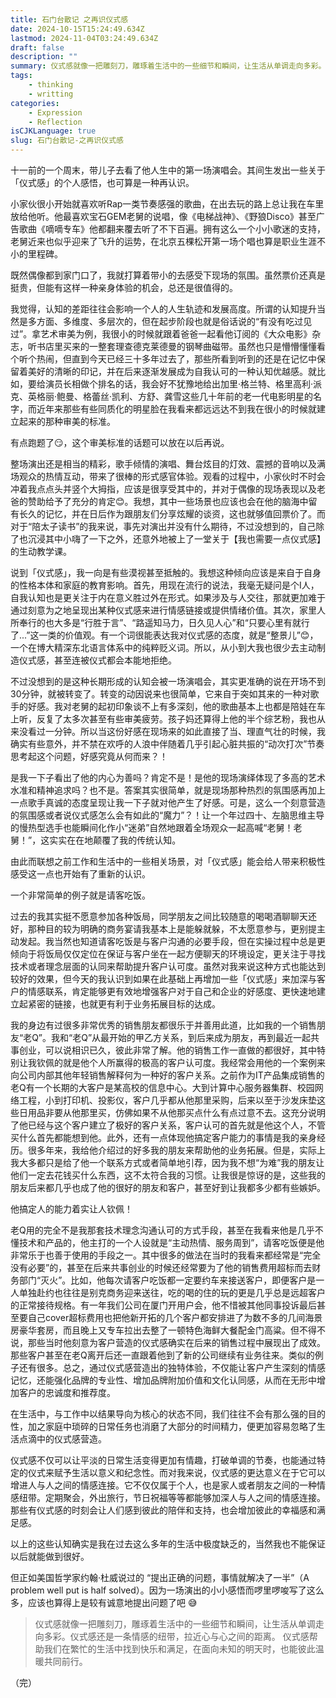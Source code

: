 ```yaml
---
title: 石门台散记 之再识仪式感
date: 2024-10-15T15:24:49.634Z
lastmod: 2024-11-04T03:24:49.634Z
draft: false
description: ""
summary: 仪式感就像一把雕刻刀，雕琢着生活中的一些细节和瞬间，让生活从单调走向多彩。仪式感还是一条情感的纽带，拉近心与心之间的距离。 仪式感帮助我们在繁忙的生活中找到快乐和满足，在面向未知的明天时，也能彼此温暖共同前行。
tags:
    - thinking
    - writting
categories:
    - Expression
    - Reflection
isCJKLanguage: true
slug: 石门台散记-之再识仪式感
---
```


十一前的一个周末，带儿子去看了他人生中的第一场演唱会。其间生发出一些关于「仪式感」的个人感悟，也可算是一种再认识。

小家伙很小开始就喜欢听Rap一类节奏感强的歌曲，在出去玩的路上总让我在车里放给他听。他最喜欢宝石GEM老舅的说唱，像《电梯战神》、《野狼Disco》甚至广告歌曲《嘀嘀专车》他都翻来覆去听了不下百遍。拥有这么一个小小歌迷的支持，老舅近来也似乎迎来了飞升的运势，在北京五棵松开第一场个唱也算是职业生涯不小的里程碑。

既然偶像都到家门口了，我就打算着带小的去感受下现场的氛围。虽然票价还真是挺贵，但能有这样一种亲身体验的机会，总还是很值得的。

我觉得，认知的差距往往会影响一个人的人生轨迹和发展高度。所谓的认知提升当然是多方面、多维度、多层次的，但在起步阶段也就是俗话说的“有没有吃过见过”。拿艺术审美为例，我很小的时候就跟着爸爸一起看他订阅的《大众电影》杂志，听书店里买来的一整套理查德克莱德曼的钢琴曲磁带。虽然也只是懵懵懂懂看个听个热闹，但直到今天已经三十多年过去了，那些所看到听到的还是在记忆中保留着美好的清晰的印记，并在后来逐渐发展成为自我认可的一种认知优越感。就比如，要给演员长相做个排名的话，我会好不犹豫地给出加里·格兰特、格里高利·派克、英格丽·鲍曼、格蕾丝·凯利、方舒、龚雪这些几十年前的老一代电影明星的名字，而近年来那些有些同质化的明星脸在我看来都远远达不到我在很小的时候就建立起来的那种审美的标准。

有点跑题了😏，这个审美标准的话题可以放在以后再说。

整场演出还是相当的精彩，歌手倾情的演唱、舞台炫目的灯效、震撼的音响以及满场观众的热情互动，带来了很棒的形式感官体验。观看的过程中，小家伙时不时会冲着我点点头并竖个大拇指，应该是很享受其中的，并对于偶像的现场表现以及老爸的赞助给予了充分的肯定😊。我想，其中一些场景也应该也会在他的脑海中留有长久的记忆，并在日后作为跟朋友们分享炫耀的谈资，这也就够值回票价了。而对于“陪太子读书”的我来说，事先对演出并没有什么期待，不过没想到的，自己除了也沉浸其中小嗨了一下之外，还意外地被上了一堂关于【我也需要一点仪式感】的生动教学课。

说到「仪式感」，我一向是有些漠视甚至抵触的。我想这种倾向应该是来自于自身的性格本体和家庭的教育影响。首先，用现在流行的说法，我毫无疑问是个I人，自我认知也是更关注于内在意义胜过外在形式。如果涉及与人交往，那就更加难于通过刻意为之地呈现出某种仪式感来进行情感链接或提供情绪价值。其次，家里人所奉行的也大多是“行胜于言”、“路遥知马力，日久见人心”和“只要心里有就行了...”这一类的价值观。有一个词很能表达我对仪式感的态度，就是“整景儿”😊，一个在博大精深东北语言体系中的纯粹贬义词。所以，从小到大我也很少去主动制造仪式感，甚至连被仪式都会本能地拒绝。

不过没想到的是这种长期形成的认知会被一场演唱会，其实更准确的说在开场不到30分钟，就被转变了。转变的动因说来也很简单，它来自于突如其来的一种对歌手的好感。我对老舅的起初印象谈不上有多深刻，他的歌曲基本上也都是陪娃在车上听，反复了太多次甚至有些审美疲劳。孩子妈还算得上他的半个综艺粉，我也从来没看过一分钟。所以当这份好感在现场来的如此直接了当、理直气壮的时候，我确实有些意外，并不禁在欢呼的人浪中伴随着几乎引起心脏共振的“动次打次”节奏思考起这个问题，好感究竟从何而来？！

是我一下子看出了他的内心为善吗？肯定不是！是他的现场演绎体现了多高的艺术水准和精神追求吗？也不是。答案其实很简单，就是现场那种热烈的氛围感再加上一点歌手真诚的态度呈现让我一下子就对他产生了好感。可是，这么一个刻意营造的氛围感或者说仪式感怎么会有如此的“魔力”？！让一个年过四十、左脑思维主导的慢热型选手也能瞬间化作小“迷弟”自然地跟着全场观众一起高喊“老舅！老舅！”，这实实在在地颠覆了我的传统认知。

由此而联想之前工作和生活中的一些相关场景，对「仪式感」能会给人带来积极性感受这一点也开始有了重新的认识。

一个非常简单的例子就是请客吃饭。

过去的我其实挺不愿意参加各种饭局，同学朋友之间比较随意的喝喝酒聊聊天还好，那种目的较为明确的商务宴请我基本上是能躲就躲，不太愿意参与，更别提主动发起。我当然也知道请客吃饭是与客户沟通的必要手段，但在实操过程中总是更倾向于将饭局仅仅定位在保证与客户坐在一起方便聊天的环境设定，更关注于寻找技术或者理念层面的认同来帮助提升客户认可度。虽然对我来说这种方式也能达到较好的效果，但今天的我认识到如果在此基础上再增加一些「仪式感」来加深与客户的情感联系，肯定能够更有效地增强客户对于自己和企业的好感度、更快速地建立起紧密的链接，也就更有利于业务拓展目标的达成。

我的身边有过很多非常优秀的销售朋友都很乐于并善用此道，比如我的一个销售朋友“老Q”。我和“老Q”从最开始的甲乙方关系，到后来成为朋友，再到最近一起共事创业，可以说相识已久，彼此非常了解。他的销售工作一直做的都很好，其中特别让我钦佩的就是他个人所赢得的极高的客户认可度。我经常会用他的一个案例来向公司内部其他年轻销售解释何为一种好的客户关系。之前作为IT产品集成销售的老Q有一个长期的大客户是某高校的信息中心。大到计算中心服务器集群、校园网络工程，小到打印机、投影仪，客户几乎都从他那里采购，后来以至于沙发床垫这些日用品非要从他那里买，仿佛如果不从他那买点什么有点过意不去。这充分说明了他已经与这个客户建立了极好的客户关系，客户认可的首先就是他这个人，不管买什么首先都能想到他。此外，还有一点体现他搞定客户能力的事情是我的亲身经历。很多年来，我给他介绍过的好多我的朋友来帮助他的业务拓展。但是，实际上我大多都只是给了他一个联系方式或者简单地引荐，因为我不想“为难”我的朋友让他们一定去花钱买什么东西，这不太符合我的习惯。让我很是惊讶的是，这些我的朋友后来都几乎也成了他的很好的朋友和客户，甚至好到让我都多少都有些嫉妒。

他搞定人的能力着实让人钦佩！

老Q用的完全不是我那套技术理念沟通认可的方式手段，甚至在我看来他是几乎不懂技术和产品的，他主打的一个人设就是“主动热情、服务周到”，请客吃饭便是他非常乐于也善于使用的手段之一。其中很多的做法在当时的我看来都经常是“完全没有必要”的，甚至在后来共事创业的时候还经常要为了他的销售费用超标而去财务部门“灭火”。比如，他每次请客户吃饭都一定要约车来接送客户，即便客户是一人单独赴约也往往是别克商务迎来送往，吃的喝的住的玩的更是几乎总是远超客户的正常接待规格。有一年我们公司在厦门开用户会，他不惜被其他同事投诉最后甚至要自己cover超标费用也把他新开拓的几个客户都安排进了为数不多的几间海景房豪华套房，而且晚上又专车拉出去整了一顿特色海鲜大餐配金门高粱。但不得不说，那些当时他刻意为客户营造的仪式感确实在后来的销售过程中展现出了成效。那些客户甚至在老Q离开后还一直跟着他到了新的公司继续有业务往来。类似的例子还有很多。总之，通过仪式感营造出的独特体验，不仅能让客户产生深刻的情感记忆，还能强化品牌的专业性、增加品牌附加价值和文化认同感，从而在无形中增加客户的忠诚度和推荐度。

在生活中，与工作中以结果导向为核心的状态不同，我们往往不会有那么强的目的性，加之家庭中琐碎的日常任务也消磨了大部分的时间精力，便更加容易忽略了生活点滴中的仪式感营造。

仪式感不仅可以让平淡的日常生活变得更加有情趣，打破单调的节奏，也能通过特定的仪式来赋予生活以意义和纪念性。而对我来说，仪式感的更达意义在于它可以增进人与人之间的情感连接。它不仅仅属于个人，也是家人或者朋友之间的一种情感纽带。定期聚会，外出旅行，节日祝福等等都能够加深人与人之间的情感连接。那些有仪式感的时刻会让人们感到彼此的陪伴和支持，也会增加彼此的幸福感和满足感。

以上的这些认知确实是我在过去这么多年的生活中极度缺乏的，当然我也不能保证以后就能做到很好。

但正如美国哲学家约翰·杜威说过的 “提出正确的问题，事情就解决了一半”（A problem well put is half solved）。因为一场演出的小小感悟而啰里啰唆写了这么多，应该也算得上是较有诚意地提出问题了吧 😅

> 仪式感就像一把雕刻刀，雕琢着生活中的一些细节和瞬间，让生活从单调走向多彩。仪式感还是一条情感的纽带，拉近心与心之间的距离。
  仪式感帮助我们在繁忙的生活中找到快乐和满足，在面向未知的明天时，也能彼此温暖共同前行。
  
（完）
